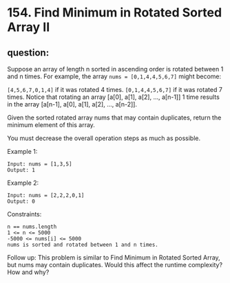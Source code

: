 # 154. Find Minimum in Rotated Sorted Array II
## question:
Suppose an array of length n sorted in ascending order is rotated between 1 and n times. For example, the array `nums = [0,1,4,4,5,6,7]` might become:

`[4,5,6,7,0,1,4]` if it was rotated 4 times.
`[0,1,4,4,5,6,7]` if it was rotated 7 times.
Notice that rotating an array [a[0], a[1], a[2], ..., a[n-1]] 1 time results in the array [a[n-1], a[0], a[1], a[2], ..., a[n-2]].

Given the sorted rotated array nums that may contain duplicates, return the minimum element of this array.

You must decrease the overall operation steps as much as possible.

Example 1:
```text
Input: nums = [1,3,5]
Output: 1
```

Example 2:
```
Input: nums = [2,2,2,0,1]
Output: 0
```

Constraints:
```
n == nums.length
1 <= n <= 5000
-5000 <= nums[i] <= 5000
nums is sorted and rotated between 1 and n times.
```

Follow up: This problem is similar to Find Minimum in Rotated Sorted Array, but nums may contain duplicates. Would this affect the runtime complexity? How and why?